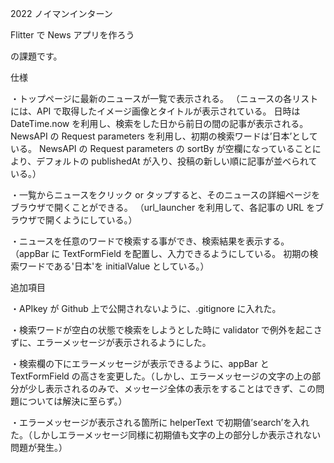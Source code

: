 2022 ノイマンインターン

Flitter で News アプリを作ろう

の課題です。

仕様

・トップページに最新のニュースが一覧で表示される。
（ニュースの各リストには、API で取得したイメージ画像とタイトルが表示されている。
日時は DateTime.now を利用し、検索をした日から前日の間の記事が表示される。
NewsAPI の Request parameters を利用し、初期の検索ワードは’日本’としている。
NewsAPI の Request parameters の sortBy が空欄になっていることにより、デフォルトの publishedAt が入り、投稿の新しい順に記事が並べられている。）

・一覧からニュースをクリック or タップすると、そのニュースの詳細ページをブラウザで開くことができる。
（url_launcher を利用して、各記事の URL をブラウザで開くようにしている。）

・ニュースを任意のワードで検索する事ができ、検索結果を表示する。
（appBar に TextFormField を配置し、入力できるようにしている。
初期の検索ワードである'日本'を initialValue としている。）

追加項目

・APIkey が Github 上で公開されないように、.gitignore に入れた。

・検索ワードが空白の状態で検索をしようとした時に validator で例外を起こさずに、エラーメッセージが表示されるようにした。

・検索欄の下にエラーメッセージが表示できるように、appBar と TextFormField の高さを変更した。（しかし、エラーメッセージの文字の上の部分が少し表示されるのみで、メッセージ全体の表示をすることはできず、この問題については解決に至らず。）

・エラーメッセージが表示される箇所に helperText で初期値’search’を入れた。（しかしエラーメッセージ同様に初期値も文字の上の部分しか表示されない問題が発生。）
